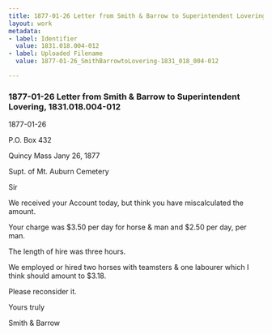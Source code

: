 ```yaml
---
title: 1877-01-26 Letter from Smith & Barrow to Superintendent Lovering, 1831.018.004-012
layout: work
metadata:
- label: Identifier
  value: 1831.018.004-012
- label: Uploaded Filename
  value: 1877-01-26_SmithBarrowtoLovering-1831_018_004-012

---
```

<div class="pages">
<div id="page-25083617">
<h3><a name="page-25083617">1877-01-26 Letter from Smith &amp; Barrow to Superintendent Lovering, 1831.018.004-012</a></h3>
<div class="page-content">
<p><date when=''>1877-01-26</date></p>
<p>P.O. Box 432</p>
<p>Quincy Mass<span class='line-break'> </span>Jany 26, 1877</p>
<p>Supt. of Mt. Auburn Cemetery</p>
<p>Sir</p>
<p>We received your<span class='line-break'> </span>Account today, but think you<span class='line-break'> </span>have miscalculated the amount.</p>
<p>Your charge was $3.50<span class='line-break'> </span>per day for horse &amp; man and<span class='line-break'> </span>$2.50 per day, per man.</p>
<p>The length of hire<span class='line-break'> </span>was three hours.</p>
<p>We employed or<span class='line-break'> </span>hired two horses with teamsters<span class='line-break'> </span>&amp; one labourer which I<span class='line-break'> </span>think should amount to $3.18.</p>
<p>Please reconsider it.</p>
<p>Yours truly</p>
<p>Smith &amp; Barrow</p>
</div>
</div>
<br />
</div>
